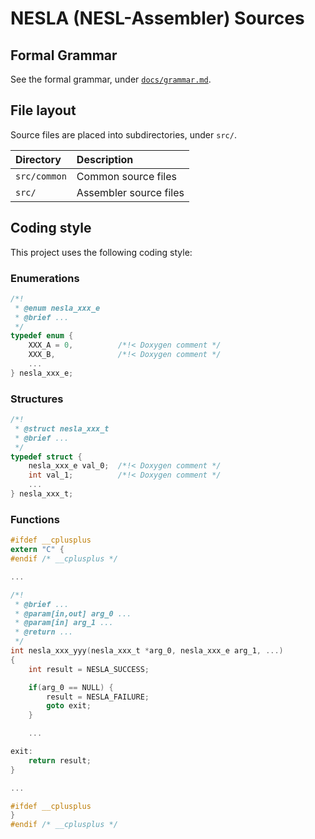 # NESLA (NESL-Assembler) Sources

## Formal Grammar

See the formal grammar, under [`docs/grammar.md`](../docs/grammar.md).

## File layout

Source files are placed into subdirectories, under `src/`.

|Directory   |Description           |
|:-----------|:---------------------|
|`src/common`|Common source files   |
|`src/`      |Assembler source files|

## Coding style

This project uses the following coding style:

### Enumerations

```c
/*!
 * @enum nesla_xxx_e
 * @brief ...
 */
typedef enum {
    XXX_A = 0,          /*!< Doxygen comment */
    XXX_B,              /*!< Doxygen comment */
    ...
} nesla_xxx_e;
```

### Structures

```c
/*!
 * @struct nesla_xxx_t
 * @brief ...
 */
typedef struct {
    nesla_xxx_e val_0;  /*!< Doxygen comment */
    int val_1;          /*!< Doxygen comment */
    ...
} nesla_xxx_t;
```

### Functions

```c
#ifdef __cplusplus
extern "C" {
#endif /* __cplusplus */

...

/*!
 * @brief ...
 * @param[in,out] arg_0 ...
 * @param[in] arg_1 ...
 * @return ...
 */
int nesla_xxx_yyy(nesla_xxx_t *arg_0, nesla_xxx_e arg_1, ...)
{
    int result = NESLA_SUCCESS;

    if(arg_0 == NULL) {
        result = NESLA_FAILURE;
        goto exit;
    }

    ...

exit:
    return result;
}

...

#ifdef __cplusplus
}
#endif /* __cplusplus */
```
